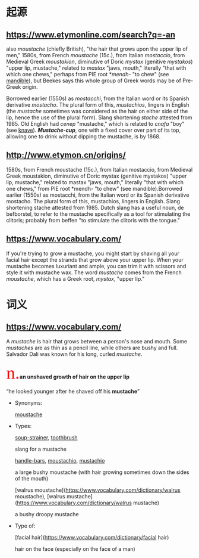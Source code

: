 # 起源
## https://www.etymonline.com/search?q=-an

also *moustache* (chiefly British), "the hair that grows upon the upper lip of men," 1580s, from French *moustache* (15c.), from Italian *mostaccio*, from Medieval Greek *moustakion*, diminutive of Doric *mystax* (genitive *mystakos*) "upper lip, mustache," related to *mastax* "jaws, mouth," literally "that with which one chews," perhaps from PIE root **mendh-* "to chew" (see [mandible](https://www.etymonline.com/word/mandible?ref=etymonline_crossreference)), but Beekes says this whole group of Greek words may be of Pre-Greek origin.

Borrowed earlier (1550s) as *mostacchi*, from the Italian word or its Spanish derivative *mostacho*. The plural form of this, *mustachios*, lingers in English (the *mustache* sometimes was considered as the hair on either side of the lip, hence the use of the plural form). Slang shortening *stache* attested from 1985. Old English had *cenep* "mustache," which is related to *cnafa* "boy" (see [knave](https://www.etymonline.com/word/knave?ref=etymonline_crossreference)). ***Mustache-cup***, one with a fixed cover over part of its top, allowing one to drink without dipping the mustache, is by 1868.



## http://www.etymon.cn/origins/

1580s, from French moustache (15c.), from Italian mostaccio, from  Medieval Greek moustakion, diminutive of Doric mystax (genitive  mystakos) "upper lip, mustache," related to mastax "jaws, mouth,"  literally "that with which one chews," from PIE root *mendh- "to chew"  (see mandible).Borrowed earlier (1550s) as mostacchi, from the Italian  word or its Spanish derivative mostacho. The plural form of this,  mustachios, lingers in English. Slang shortening stache attested from  1985. Dutch slang has a useful noun, de befborstel, to refer to the  mustache specifically as a tool for stimulating the clitoris; probably  from beffen "to stimulate the clitoris with the tongue."



## https://www.vocabulary.com/

If you're trying to grow a mustache, you might start by shaving all your facial hair except the strands that grow above your upper lip. When  your mustache becomes luxuriant and ample, you can trim it with scissors and style it with mustache wax. The word *mustache* comes from the French *moustache*, which has a Greek root, *mystax*, "upper lip."




# 词义
## https://www.vocabulary.com/

A *mustache* is hair that grows between a person's nose and mouth. Some *mustaches* are as thin as a pencil line, while others are bushy and full. Salvador Dali was known for his long, curled *mustache*.

<font color="red" face="黑体" size=15>n.</font>**an unshaved growth of hair on the upper lip**

“he looked younger after he shaved off his  **mustache**”

- Synonyms:

  [moustache](https://www.vocabulary.com/dictionary/moustache)

- Types:

  [soup-strainer](https://www.vocabulary.com/dictionary/soup-strainer), [toothbrush](https://www.vocabulary.com/dictionary/toothbrush) 
  
  slang for a mustache

  [handle-bars](https://www.vocabulary.com/dictionary/handle-bars), [moustachio](https://www.vocabulary.com/dictionary/moustachio), [mustachio](https://www.vocabulary.com/dictionary/mustachio)
  
  a large bushy moustache (with hair growing sometimes down the sides of the mouth)

  [walrus moustache](https://www.vocabulary.com/dictionary/walrus moustache), [walrus mustache](https://www.vocabulary.com/dictionary/walrus mustache)
  
  a bushy droopy mustache

- Type of:

  [facial hair](https://www.vocabulary.com/dictionary/facial hair)
  
  hair on the face (especially on the face of a man)